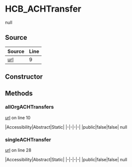 # HCB_ACHTransfer

null
## Source
|Source|Line|
|-|-|
|[url](https://github.com/devramsean0/hcb.js/blob/0892662/src/api_endpoints/ACH_transfer.ts#L9)|9|
## Constructor
## Methods
### allOrgACHTransfers
[url](https://github.com/devramsean0/hcb.js/blob/0892662/src/api_endpoints/ACH_transfer.ts#L10) on line 10  

|Accessibility|Abstract|Static|
|-|-|-|-|
|public|false|false|
null

### singleACHTransfer
[url](https://github.com/devramsean0/hcb.js/blob/0892662/src/api_endpoints/ACH_transfer.ts#L28) on line 28  

|Accessibility|Abstract|Static|
|-|-|-|-|
|public|false|false|
null
